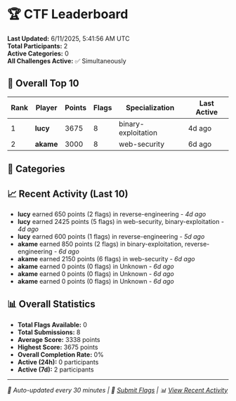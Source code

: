 # 🏆 CTF Leaderboard

**Last Updated:** 6/11/2025, 5:41:56 AM UTC  
**Total Participants:** 2  
**Active Categories:** 0  
**All Challenges Active:** ✅ Simultaneously  

## 🥇 Overall Top 10

| Rank | Player | Points | Flags | Specialization | Last Active |
|------|--------|--------|-------|---------------|-------------|
| 1 | **lucy** | 3675 | 8 | binary-exploitation | 4d ago |
| 2 | **akame** | 3000 | 8 | web-security | 6d ago |

## 🎯 Categories



## 📈 Recent Activity (Last 10)

- **lucy** earned 650 points (2 flags) in reverse-engineering - *4d ago*
- **lucy** earned 2425 points (5 flags) in web-security, binary-exploitation - *4d ago*
- **lucy** earned 600 points (1 flags) in reverse-engineering - *5d ago*
- **akame** earned 850 points (2 flags) in binary-exploitation, reverse-engineering - *6d ago*
- **akame** earned 2150 points (6 flags) in web-security - *6d ago*
- **akame** earned 0 points (0 flags) in Unknown - *6d ago*
- **akame** earned 0 points (0 flags) in Unknown - *6d ago*
- **akame** earned 0 points (0 flags) in Unknown - *6d ago*

## 📊 Overall Statistics

- **Total Flags Available:** 0
- **Total Submissions:** 8
- **Average Score:** 3338 points
- **Highest Score:** 3675 points
- **Overall Completion Rate:** 0%
- **Active (24h):** 0 participants
- **Active (7d):** 2 participants

---
*🤖 Auto-updated every 30 minutes | 🚩 [Submit Flags](https://flags.mycyberplayground.xyz) | 📊 [View Recent Activity](recent-activity.md)*